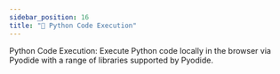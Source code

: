 ```yaml
---
sidebar_position: 16
title: "🐍 Python Code Execution"
---
```




Python Code Execution: Execute Python code locally in the browser via Pyodide with a range of libraries supported by Pyodide.
